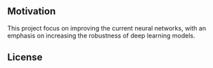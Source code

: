 ## Motivation

This project focus on improving the current neural networks, with an emphasis on increasing the robustness of deep learning models.

## License
